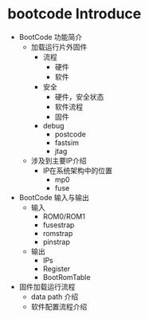 # bootcode Introduce
 - BootCode 功能简介
    - 加载运行片外固件
        - 流程
            - 硬件
            - 软件
        - 安全
            - 硬件，安全状态
            - 软件流程
            - 固件
        - debug
            - postcode
            - fastsim
            - jtag
    - 涉及到主要IP介绍
        - IP在系统架构中的位置
            - mp0
            - fuse
 - BootCode 输入与输出
    - 输入
        - ROM0/ROM1
        - fusestrap
        - romstrap
        - pinstrap
    - 输出
        - IPs
        - Register
        - BootRomTable
 - 固件加载运行流程
    - data path 介绍
    - 软件配置流程介绍
    

